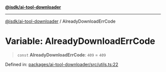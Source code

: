 [**@isdk/ai-tool-downloader**](../README.md)

***

[@isdk/ai-tool-downloader](../globals.md) / AlreadyDownloadErrCode

# Variable: AlreadyDownloadErrCode

> `const` **AlreadyDownloadErrCode**: `409` = `409`

Defined in: [packages/ai-tool-downloader/src/utils.ts:22](https://github.com/isdk/ai-tool-download.js/blob/7a4c0812ca18d551acb75853ed2757a99829977f/src/utils.ts#L22)
